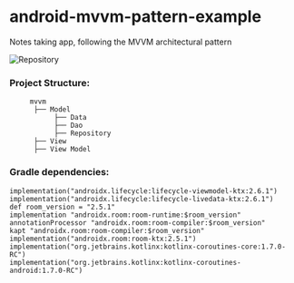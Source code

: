 # android-mvvm-pattern-example

Notes taking app, following the MVVM architectural pattern

![Repository](https://user-images.githubusercontent.com/90695071/233838354-206f2dae-62ca-4983-9d59-b05256e488c8.png)


### Project Structure:

         mvvm
          ├── Model
               ├── Data
               ├── Dao
               ├── Repository
          ├── View                
          ├── View Model        

### Gradle dependencies:

    implementation("androidx.lifecycle:lifecycle-viewmodel-ktx:2.6.1")
    implementation("androidx.lifecycle:lifecycle-livedata-ktx:2.6.1")
    def room_version = "2.5.1"
    implementation "androidx.room:room-runtime:$room_version"
    annotationProcessor "androidx.room:room-compiler:$room_version"
    kapt "androidx.room:room-compiler:$room_version"
    implementation("androidx.room:room-ktx:2.5.1")
    implementation("org.jetbrains.kotlinx:kotlinx-coroutines-core:1.7.0-RC")
    implementation("org.jetbrains.kotlinx:kotlinx-coroutines-android:1.7.0-RC")





